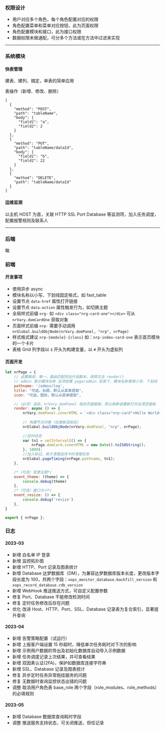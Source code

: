### 权限设计
- 用户对应多个角色，每个角色配置对应的权限
- 角色配置菜单和菜单对应按钮，此为页面权限
- 角色配置模块和接口，此为接口权限
- 数据权限未做通配，可分多个方法或在方法中过滤来实现

---

### 系统模块

#### 快表管理
建表、建列、搞定，单表的简单应用

表操作（新增、修改、删除）
```
[
  {
    "method": "POST",
    "path": "tableName",
    "body": {
      "field1": "a",
      "field2": 2
    }
  },
  {
    "method": "PUT",
    "path": "tableName/dataId",
    "body": {
      "field1": "b",
      "field2": 22
    }
  },
  {
    "method": "DELETE",
    "path": "tableName/dataId"
  }
]
```

#### 运维监测
以主机 HOST 为首，关联 HTTP SSL Port Database 等监测项，加入任务调度，配置报警规则及联系人

---

### 后端
略

### 前端

#### 开发事项
- 使用异步 async
- 模块名称以小写、下划线固定格式，如 fast_table
- 设置节点 `data-href` 属性打开链接
- 设置节点 `data-action` 属性触发行为，如切换主题
- 全局样式前缀 `nrg-` 如 `<div class="nrg-card-one"></div>` 可从 `nrVary.domCardOne` 获取对象
- 页面样式前缀 `nrp-` 需要手动调用 `nrGlobal.buildObjNode(nrVary.domPanel, "nrp", nrPage)`
- 样式格式建议 `nrp-{module}-{class}` 如：`nrp-index-card-one` 表示首页模块的一个卡片
- 表格 Grid 列字段以 `$` 开头为构建变量，以 `#` 开头为虚拟列

#### 页面开发
```js
let nrPage = {
    // 设置路径，唯一，路由匹配则运行该脚本，调用方法 render()
    // admin 表示模块名称 且须放置 page/admin 目录下，模块名称使用小写、下划线
    pathname: '/admin/log',
    title: "可选，标题，默认从菜单提取",
    icon: "可选，图标，默认从菜单提取",

    //（必须）渲染，nrVary.domPanel 指向页面面板，默认刷新或重新打开会清空面板
    render: async () => {
        nrVary.domPanel.innerHTML = `<div class="nrp-card">Hello World</div>`;
        
        // 构建节点对象（在面板渲染后）
        nrGlobal.buildObjNode(nrVary.domPanel, "nrp", nrPage);
        
        //定时任务
        var tn1 = setInterval(() => {
            nrPage.domCard.innerHTML = new Date().toISOString();
        }, 1000);
        //加入标记，用于清理选项卡时清理任务
        nrGlobal.pageTiming(nrPage.pathname, tn1);
    },

    /*（可选）变更主题*/
    event_theme: (theme) => {
        console.debug(theme)
    },
    /*（可选）窗口大小*/
    event_resize: () => {
        console.debug('resize')
    },
}

export { nrPage };
```

### 日志
#### 2023-03
- 新增 白名单 IP 登录
- 新增 监控拓扑图
- 新增 HTTP、Port 记录及图表统计
- 新增 Database 达梦数据库（DM），为兼容达梦数据库版本长度，更改版本字段长度为 100，共两个字段：`xops_monitor_database.backfill_version` 和 `xops_record_database.rdb_version`
- 新增 WebHook 推送推送方式，可自定义配置参数
- 修复 Port、Database 不能修改检测时间
- 修复 定时任务修改后存在问题
- 优化 改进 Host、HTTP、Port、SSL、Database 记录表为复合索引，显著提升查询

#### 2023-04
- 新增 告警策略配置（试运行）
- 新增 上报客户端设置 15 秒超时，降低单次任务耗时对下次的影响
- 新增 示例用户数据的导出及初始化数据库自动导入示例数据
- 新增 任务调度记录上次结果，并可查看结果
- 新增 双因素认证(2FA)，保护如数据库连接字符串
- 新增 SSL、Database 记录及图表统计
- 修复 异步定时任务异常拖挂服务的问题
- 修复 无数据时查询监控状态出错的问题
- 调整 取消用户角色表 base_role 两个字段（role_modules、role_methods）的必填规则

#### 2023-05
- 新增 Database 数据库查询耗时字段
- 调整 推送服务支持状态，可关闭推送，但任记录